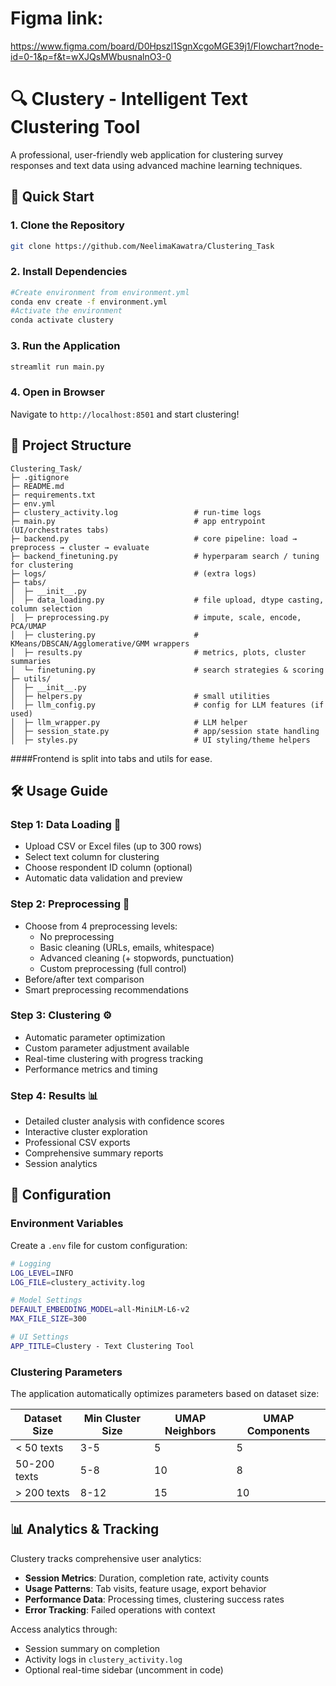 # Figma link: 
https://www.figma.com/board/D0Hpszl1SgnXcgoMGE39j1/Flowchart?node-id=0-1&p=f&t=wXJQsMWbusnalnO3-0

# 🔍 Clustery - Intelligent Text Clustering Tool

A professional, user-friendly web application for clustering survey responses and text data using advanced machine learning techniques.

## 🚀 Quick Start

### 1. Clone the Repository
```bash
git clone https://github.com/NeelimaKawatra/Clustering_Task
```

### 2. Install Dependencies
```bash
#Create environment from environment.yml
conda env create -f environment.yml
#Activate the environment
conda activate clustery
```

### 3. Run the Application
```bash
streamlit run main.py
```

### 4. Open in Browser
Navigate to `http://localhost:8501` and start clustering!

## 📁 Project Structure

```
Clustering_Task/
├─ .gitignore
├─ README.md
├─ requirements.txt
├─ env.yml
├─ clustery_activity.log                 # run-time logs
├─ main.py                               # app entrypoint (UI/orchestrates tabs)
├─ backend.py                            # core pipeline: load → preprocess → cluster → evaluate
├─ backend_finetuning.py                 # hyperparam search / tuning for clustering
├─ logs/                                 # (extra logs)
├─ tabs/
│  ├─ __init__.py
│  ├─ data_loading.py                    # file upload, dtype casting, column selection
│  ├─ preprocessing.py                   # impute, scale, encode, PCA/UMAP
│  ├─ clustering.py                      # KMeans/DBSCAN/Agglomerative/GMM wrappers
│  ├─ results.py                         # metrics, plots, cluster summaries
│  └─ finetuning.py                      # search strategies & scoring
├─ utils/
│  ├─ __init__.py
│  ├─ helpers.py                         # small utilities
│  ├─ llm_config.py                      # config for LLM features (if used)
│  ├─ llm_wrapper.py                     # LLM helper
│  ├─ session_state.py                   # app/session state handling
│  ├─ styles.py                          # UI styling/theme helpers

```
####Frontend is split into tabs and utils for ease.
## 🛠️ Usage Guide

### Step 1: Data Loading 📁
- Upload CSV or Excel files (up to 300 rows)
- Select text column for clustering
- Choose respondent ID column (optional)
- Automatic data validation and preview

### Step 2: Preprocessing 🔧
- Choose from 4 preprocessing levels:
  - No preprocessing
  - Basic cleaning (URLs, emails, whitespace)
  - Advanced cleaning (+ stopwords, punctuation)
  - Custom preprocessing (full control)
- Before/after text comparison
- Smart preprocessing recommendations

### Step 3: Clustering ⚙️
- Automatic parameter optimization
- Custom parameter adjustment available
- Real-time clustering with progress tracking
- Performance metrics and timing

### Step 4: Results 📊
- Detailed cluster analysis with confidence scores
- Interactive cluster exploration
- Professional CSV exports
- Comprehensive summary reports
- Session analytics

## 🔧 Configuration

### Environment Variables
Create a `.env` file for custom configuration:
```bash
# Logging
LOG_LEVEL=INFO
LOG_FILE=clustery_activity.log

# Model Settings
DEFAULT_EMBEDDING_MODEL=all-MiniLM-L6-v2
MAX_FILE_SIZE=300

# UI Settings
APP_TITLE=Clustery - Text Clustering Tool
```

### Clustering Parameters
The application automatically optimizes parameters based on dataset size:

| Dataset Size | Min Cluster Size | UMAP Neighbors | UMAP Components |
|--------------|------------------|-----------------|-----------------|
| < 50 texts   | 3-5             | 5               | 5               |
| 50-200 texts | 5-8             | 10              | 8               |
| > 200 texts  | 8-12            | 15              | 10              |

## 📊 Analytics & Tracking

Clustery tracks comprehensive user analytics:

- **Session Metrics**: Duration, completion rate, activity counts
- **Usage Patterns**: Tab visits, feature usage, export behavior
- **Performance Data**: Processing times, clustering success rates
- **Error Tracking**: Failed operations with context

Access analytics through:
- Session summary on completion
- Activity logs in `clustery_activity.log`
- Optional real-time sidebar (uncomment in code)

